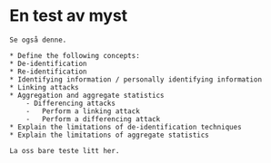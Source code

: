 # En test av myst

```{seealso}
Se også denne. 
```

```{admonition}Learning Objectives After reading this chapter, you be able to:
* Define the following concepts:
* De-identification
* Re-identification
* Identifying information / personally identifying information 
* Linking attacks
* Aggregation and aggregate statistics
    - Differencing attacks
    -   Perform a linking attack
    -   Perform a differencing attack
* Explain the limitations of de-identification techniques
* Explain the limitations of aggregate statistics 
```

```{admonition}
La oss bare teste litt her. 
```